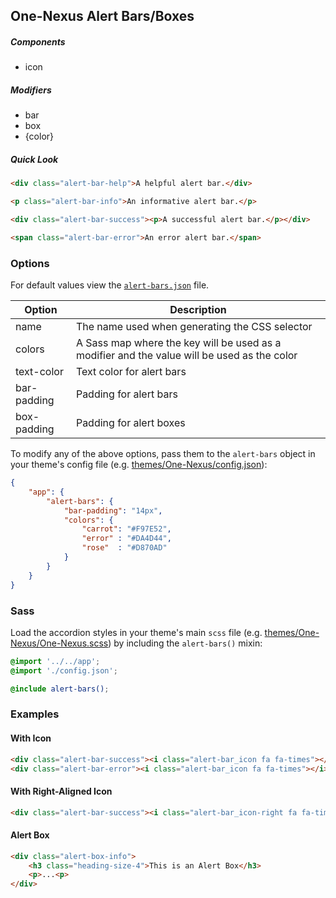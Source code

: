 ## One-Nexus Alert Bars/Boxes

##### Components

* icon

##### Modifiers

* bar
* box
* {color}

##### Quick Look

```html
<div class="alert-bar-help">A helpful alert bar.</div>

<p class="alert-bar-info">An informative alert bar.</p>

<div class="alert-bar-success"><p>A successful alert bar.</p></div>

<span class="alert-bar-error">An error alert bar.</span>
```

### Options

For default values view the [`alert-bars.json`](alert-bars.json) file.

<table class="table">
    <thead>
        <tr>
            <th>Option</th>
            <th>Description</th>
        </tr>
    </thead>
    <tbody>
        <tr>
            <td>name</td>
            <td>The name used when generating the CSS selector</td>
        </tr>
        <tr>
            <td>colors</td>
            <td>A Sass map where the key will be used as a modifier and the value will be used as the color</td>
        </tr>
        <tr>
            <td>text-color</td>
            <td>Text color for alert bars</td>
        </tr>
        <tr>
            <td>bar-padding</td>
            <td>Padding for alert bars</td>
        </tr>
        <tr>
            <td>box-padding</td>
            <td>Padding for alert boxes</td>
        </tr>
    </tbody>
</table>

To modify any of the above options, pass them to the `alert-bars` object in your theme's config file (e.g. [themes/One-Nexus/config.json](../../../themes/One-Nexus/config.json)):

```json
{
    "app": {
        "alert-bars": {
            "bar-padding": "14px",
            "colors": {
                "carrot": "#F97E52",
                "error" : "#DA4D44",
                "rose"  : "#D870AD"
            }
        }
    }
}
```

### Sass

Load the accordion styles in your theme's main `scss` file (e.g. [themes/One-Nexus/One-Nexus.scss](../../../themes/One-Nexus/One-Nexus.scss)) by including the `alert-bars()` mixin:

```scss
@import '../../app';
@import './config.json';

@include alert-bars();
```

### Examples

#### With Icon

```html
<div class="alert-bar-success"><i class="alert-bar_icon fa fa-times"></i> A successful alert bar.</div>
<div class="alert-bar-error"><i class="alert-bar_icon fa fa-times"></i> An error alert bar.</div>
```

#### With Right-Aligned Icon

```html
<div class="alert-bar-success"><i class="alert-bar_icon-right fa fa-times"></i> A successful alert bar.</div>
```

#### Alert Box

```html
<div class="alert-box-info">
    <h3 class="heading-size-4">This is an Alert Box</h3>
    <p>...<p>
</div>
```